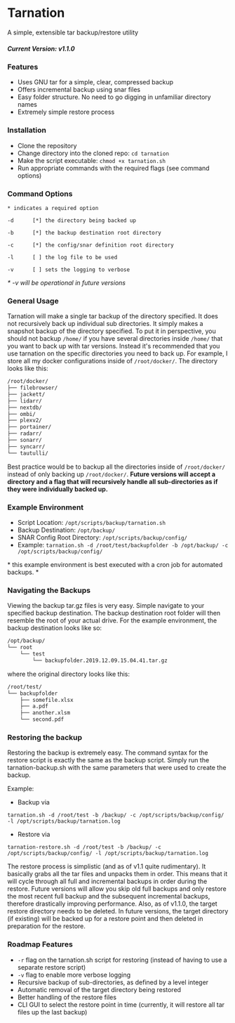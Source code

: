 # Tarnation
A simple, extensible tar backup/restore utility

##### Current Version: v1.1.0

### Features
- Uses GNU tar for a simple, clear, compressed backup 
- Offers incremental backup using snar files
- Easy folder structure. No need to go digging in unfamiliar directory names
- Extremely simple restore process

### Installation
- Clone the repository
- Change directory into the cloned repo: `cd tarnation`
- Make the script executable: `chmod +x tarnation.sh`
- Run appropriate commands with the required flags (see command options)

### Command Options
`* indicates a required option`

`-d      [*] the directory being backed up`

`-b      [*] the backup destination root directory`

`-c      [*] the config/snar definition root directory`

`-l      [ ] the log file to be used`

`-v      [ ] sets the logging to verbose`

_\* -v will be operational in future versions_

### General Usage
Tarnation will make a single tar backup of the directory specified. It does not recursively back up individual sub directories. It simply makes a snapshot backup of the directory specified. To put it in perspective, you should not backup `/home/` if you have several directories inside `/home/` that you want to back up with tar versions. Instead it's recommended that you use tarnation on the specific directories you need to back up. For example, I store all my docker configurations inside of `/root/docker/`. The directory looks like this:
```bash
/root/docker/
├── filebrowser/
├── jackett/
├── lidarr/
├── nextdb/
├── ombi/
├── plexv2/
├── portainer/
├── radarr/
├── sonarr/
├── syncarr/
└── tautulli/
```
Best practice would be to backup all the directories inside of `/root/docker/` instead of only backing up `/root/docker/`. **Future versions will accept a directory and a flag that will recursively handle all sub-directories as if they were individually backed up.**

### Example Environment
- Script Location: `/opt/scripts/backup/tarnation.sh`
- Backup Destination: `/opt/backup/`
- SNAR Config Root Directory: `/opt/scripts/backup/config/`
- Example:
`tarnation.sh -d /root/test/backupfolder -b /opt/backup/ -c /opt/scripts/backup/config/`

\* this example environment is best executed with a cron job for automated backups. *

### Navigating the Backups

Viewing the backup tar.gz files is very easy. Simple navigate to your specified backup destination. The backup destination root folder will then resemble the root of your actual drive. For the example environment, the backup destination looks like so:
```bash
/opt/backup/
└── root
    └── test
        └── backupfolder.2019.12.09.15.04.41.tar.gz
```
where the original directory looks like this:
```bash
/root/test/
└── backupfolder
    ├── somefile.xlsx
    ├── a.pdf
    ├── another.xlsm
    └── second.pdf
```

### Restoring the backup
Restoring the backup is extremely easy. The command syntax for the restore script is exactly the same as the backup script. Simply run the tarnation-backup.sh with the same parameters that were used to create the backup.

Example:
- Backup via 

```tarnation.sh -d /root/test -b /backup/ -c /opt/scripts/backup/config/ -l /opt/scripts/backup/tarnation.log```
- Restore via 

```tarnation-restore.sh -d /root/test -b /backup/ -c /opt/scripts/backup/config/ -l /opt/scripts/backup/tarnation.log```

The restore process is simplistic (and as of v1.1 quite rudimentary). It basically grabs all the tar files and unpacks them in order. This means that it will cycle through all full and incremental backups in order during the restore. Future versions will allow you skip old full backups and only restore the most recent full backup and the subsequent incremental backups, therefore drastically improving performance. Also, as of v1.1.0, the target restore directory needs to be deleted. In future versions, the target directory (if existing) will be backed up for a restore point and then deleted in preparation for the restore. 

### Roadmap Features
- `-r` flag on the tarnation.sh script for restoring (instead of having to use a separate restore script)
- `-v` flag to enable more verbose logging
- Recursive backup of sub-directories, as defined by a level integer
- Automatic removal of the target directory being restored
- Better handling of the restore files
- CLI GUI to select the restore point in time (currently, it will restore all tar files up the last backup)
